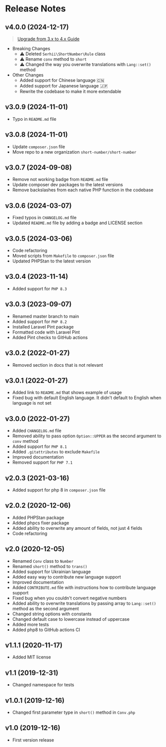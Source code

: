 # Release Notes

## v4.0.0 (2024-12-17)
> [Upgrade from 3.x to 4.x Guide](https://short-number.github.io/4.x/upgrade.html)
- Breaking Changes
    - ⚠️ Deleted `Serhii\ShortNumber\Rule` class
    - ⚠️ Rename `conv` method to `short`
    - ⚠️ Changed the way you overwrite translations with `Lang::set()` method
- Other Changes
    - Added support for Chinese language 🇨🇳
    - Added support for Japanese language 🇯🇵
    - Rewrite the codebase to make it more extendable

## v3.0.9 (2024-11-01)
- Typo in `README.md` file

## v3.0.8 (2024-11-01)
- Update `composer.json` file
- Move repo to a new organization `short-number/short-number`

## v3.0.7 (2024-09-08)
- Remove not working badge from `README.md` file
- Update composer dev packages to the latest versions
- Remove backslashes from each native PHP function in the codebase

## v3.0.6 (2024-03-07)
- Fixed typos in `CHANGELOG.md` file
- Updated `README.md` file by adding a badge and LICENSE section

## v3.0.5 (2024-03-06)
- Code refactoring
- Moved scripts from `Makefile` to `composer.json` file
- Updated PHPStan to the latest version

## v3.0.4 (2023-11-14)
- Added support for `PHP 8.3`

## v3.0.3 (2023-09-07)
- Renamed master branch to main
- Added support for `PHP 8.2`
- Installed Laravel Pint package
- Formatted code with Laravel Pint
- Added Pint checks to GitHub actions

## v3.0.2 (2022-01-27)
- Removed section in docs that is not relevant

## v3.0.1 (2022-01-27)
- Added link to `README.md` that shows example of usage
- Fixed bug with default English language. It didn't default to English when language is not set

## v3.0.0 (2022-01-27)
- Added `CHANGELOG.md` file
- Removed ability to pass option `Option::UPPER` as the second argument to `conv` method
- Added support for `PHP 8.1`
- Added `.gitattributes` to exclude `Makefile`
- Improved documentation
- Removed support for `PHP 7.1`

## v2.0.3 (2021-03-16)
- Added support for php 8 in `composer.json` file

## v2.0.2 (2020-12-06)
- Added PHPStan package
- Added phpcs fixer package
- Added ability to overwrite any amount of fields, not just 4 fields
- Code refactoring

## v2.0 (2020-12-05)
- Renamed `Conv` class to `Number`
- Renamed `short()` method to `trans()`
- Added support for Ukrainian language
- Added easy way to contribute new language support
- Improved documentation
- Added `CONTRIBUTE.md` file with instructions how to contribute language support
- Fixed bug when you couldn't convert negative numbers
- Added ability to overwrite translations by passing array to `Lang::set()` method as the second argument
- Changed string options with constants
- Changed default case to lowercase instead of uppercase
- Added more tests
- Added php8 to GitHub actions CI

## v1.1.1 (2020-11-17)
- Added MIT license

## v1.1 (2019-12-31)
- Changed namespace for tests

## v1.0.1 (2019-12-16)
- Changed first parameter type in `short()` method in `Conv.php`

## v1.0 (2019-12-16)
- First version release